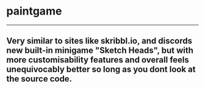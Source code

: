# paintgame

-----------------------------------------------------------------------------------------
Very similar to sites like skribbl.io, and discords new built-in minigame "Sketch Heads",
but with more customisability features and overall feels unequivocably better so long as 
you dont look at the source code.
-----------------------------------------------------------------------------------------
